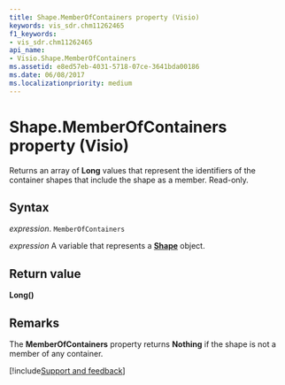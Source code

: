 ```yaml
---
title: Shape.MemberOfContainers property (Visio)
keywords: vis_sdr.chm11262465
f1_keywords:
- vis_sdr.chm11262465
api_name:
- Visio.Shape.MemberOfContainers
ms.assetid: e8ed57eb-4031-5718-07ce-3641bda00186
ms.date: 06/08/2017
ms.localizationpriority: medium
---
```



# Shape.MemberOfContainers property (Visio)

Returns an array of **Long** values that represent the identifiers of the container shapes that include the shape as a member. Read-only.


## Syntax

_expression_. `MemberOfContainers`

_expression_ A variable that represents a **[Shape](Visio.Shape.md)** object.


## Return value

 **Long()**


## Remarks

The **MemberOfContainers** property returns **Nothing** if the shape is not a member of any container.

[!include[Support and feedback](~/includes/feedback-boilerplate.md)]
